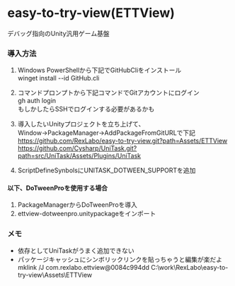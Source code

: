 # easy-to-try-view(ETTView)
デバッグ指向のUnity汎用ゲーム基盤

### 導入方法
1. Windows PowerShellから下記でGitHubCliをインストール  
winget install --id GitHub.cli

2. コマンドプロンプトから下記コマンドでGitアカウントにログイン  
gh auth login  
もしかしたらSSHでログインする必要があるかも

3. 導入したいUnityプロジェクトを立ち上げて、Window→PackageManager→AddPackageFromGitURLで下記  
https://github.com/RexLabo/easy-to-try-view.git?path=Assets/ETTView  
https://github.com/Cysharp/UniTask.git?path=src/UniTask/Assets/Plugins/UniTask  

4. ScriptDefineSynbolsにUNITASK_DOTWEEN_SUPPORTを追加

#### 以下、DoTweenProを使用する場合

1. PackageManagerからDoTweenProを導入
2. ettview-dotweenpro.unitypackageをインポート

### メモ
- 依存としてUniTaskがうまく追加できない
- パッケージキャッシュにシンボリックリンクを貼っちゃうと編集が楽だよ
mklink /J com.rexlabo.ettview@0084c994dd C:\work\RexLabo\easy-to-try-view\Assets\ETTView
